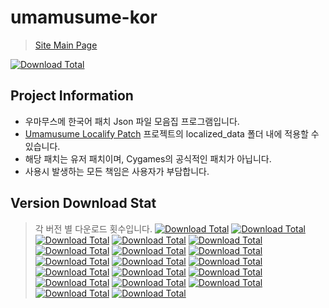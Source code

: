 # umamusume-kor
> [Site Main Page](https://asyunelus.github.io/blog/umamusume/kor-patch)

[![Download Total](https://img.shields.io/github/downloads/Asyunelus/umamusume-kor/total.svg)]()

## Project Information
- 우마무스메 한국어 패치 Json 파일 모음집 프로그램입니다.
- [Umamusume Localify Patch](https://github.com/Kimjio/umamusume-localify) 프로젝트의 localized_data 폴더 내에 적용할 수 있습니다.
- 해당 패치는 유저 패치이며, Cygames의 공식적인 패치가 아닙니다.
- 사용시 발생하는 모든 책임은 사용자가 부담합니다.

## Version Download Stat
> 각 버전 별 다운로드 횟수입니다.
[![Download Total](https://img.shields.io/github/downloads/Asyunelus/umamusume-kor/202301271250/total.svg)]()
[![Download Total](https://img.shields.io/github/downloads/Asyunelus/umamusume-kor/202301231807/total.svg)]()
[![Download Total](https://img.shields.io/github/downloads/Asyunelus/umamusume-kor/202301201627/total.svg)]()
[![Download Total](https://img.shields.io/github/downloads/Asyunelus/umamusume-kor/202301180715/total.svg)]()
[![Download Total](https://img.shields.io/github/downloads/Asyunelus/umamusume-kor/202301101359/total.svg)]()
[![Download Total](https://img.shields.io/github/downloads/Asyunelus/umamusume-kor/202301041644/total.svg)]()
[![Download Total](https://img.shields.io/github/downloads/Asyunelus/umamusume-kor/202301030135/total.svg)]()
[![Download Total](https://img.shields.io/github/downloads/Asyunelus/umamusume-kor/202212220804/total.svg)]()
[![Download Total](https://img.shields.io/github/downloads/Asyunelus/umamusume-kor/202212191529/total.svg)]()
[![Download Total](https://img.shields.io/github/downloads/Asyunelus/umamusume-kor/202211292230/total.svg)]()
[![Download Total](https://img.shields.io/github/downloads/Asyunelus/umamusume-kor/202211211430/total.svg)]()
[![Download Total](https://img.shields.io/github/downloads/Asyunelus/umamusume-kor/202211171239/total.svg)]()
[![Download Total](https://img.shields.io/github/downloads/Asyunelus/umamusume-kor/202211091219/total.svg)]()
[![Download Total](https://img.shields.io/github/downloads/Asyunelus/umamusume-kor/202211060355/total.svg)]()
[![Download Total](https://img.shields.io/github/downloads/Asyunelus/umamusume-kor/202210281232/total.svg)]()
[![Download Total](https://img.shields.io/github/downloads/Asyunelus/umamusume-kor/202210241549/total.svg)]()
[![Download Total](https://img.shields.io/github/downloads/Asyunelus/umamusume-kor/202210220327/total.svg)]()
[![Download Total](https://img.shields.io/github/downloads/Asyunelus/umamusume-kor/202210191306/total.svg)]()
[![Download Total](https://img.shields.io/github/downloads/Asyunelus/umamusume-kor/202210180312/total.svg)]()